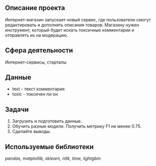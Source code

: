 ## Описание проекта
Интернет-магазин запускает новый сервис, где пользователи смогут редактировать и дополнять описания товаров. Магазину нужен инструмент, который будет искать токсичные комментарии и отправлять их на модерацию. 

## Сфера деятельности
Интернет-сервисы, стартапы

## Данные
* text - текст комментария
* toxic - токсичен ли он 

## Задачи
1. Загрузить и подготовить данные.
2. Обучить разные модели. Получить метрику F1 не менее 0.75.
3. Сделайте выводы.

## Используемые библиотеки
*pandas, matplotlib, sklearn, nltk, time, lightgbm*
